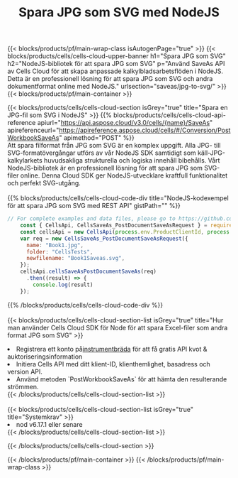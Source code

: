 ﻿---
title:  Spara JPG som SVG med NodeJS
description:  Använder Aspose.Cells Cloud SDK för NodeJS för att spara JPG-formatfil som SVG-fil.
---
{{< blocks/products/pf/main-wrap-class isAutogenPage="true" >}}
{{< blocks/products/cells/cells-cloud-upper-banner h1="Spara JPG som SVG" h2="NodeJS-bibliotek för att spara JPG som SVG" p="Använd SaveAs API av Cells Cloud för att skapa anpassade kalkylbladsarbetsflöden i NodeJS. Detta är en professionell lösning för att spara JPG som SVG och andra dokumentformat online med NodeJS." urlsection="saveas/jpg-to-svg/" >}}
{{< blocks/products/pf/main-container >}}

{{< blocks/products/cells/cells-cloud-section isGrey="true" title="Spara en JPG-fil som SVG i NodeJS" >}}
{{% blocks/products/cells/cells-cloud-api-reference apiurl="https://api.aspose.cloud/v3.0/cells/{name}/SaveAs" apireferenceurl="https://apireference.aspose.cloud/cells/#/Conversion/PostWorkbookSaveAs" apimethod="POST" %}}
<br/>
Att spara filformat från JPG som SVG är en komplex uppgift. Alla JPG- till SVG-formatövergångar utförs av vår NodeJS SDK samtidigt som käll-JPG-kalkylarkets huvudsakliga strukturella och logiska innehåll bibehålls. Vårt NodeJS-bibliotek är en professionell lösning för att spara JPG som SVG-filer online. Denna Cloud SDK ger NodeJS-utvecklare kraftfull funktionalitet och perfekt SVG-utgång.
<br/>
<br/>
{{% blocks/products/cells/cells-cloud-code-div title="NodeJS-kodexempel för att spara JPG som SVG med REST API" gistPath="" %}}
  
```js
// For complete examples and data files, please go to https://github.com/aspose-cells-cloud/aspose-cells-cloud-node/
    const { CellsApi, CellsSaveAs_PostDocumentSaveAsRequest } = require("asposecellscloud");
    const cellsApi = new CellsApi(process.env.ProductClientId, process.env.ProductClientSecret);
    var req = new CellsSaveAs_PostDocumentSaveAsRequest({
      name: "Book1.jpg",
      folder: "CellsTests",
      newfilename: "Book1Saveas.svg",
    });
    cellsApi.cellsSaveAsPostDocumentSaveAs(req)
      .then((result) => {
        console.log(result)
    });
```
  
{{% /blocks/products/cells/cells-cloud-code-div %}}
<br/>
<br/>
{{< blocks/products/cells/cells-cloud-section-list isGrey="true" title="Hur man använder Cells Cloud SDK för Node för att spara Excel-filer som andra format JPG som SVG" >}}
<li> Registrera ett konto på<a href="https://dashboard.aspose.cloud/">instrumentbräda</a> för att få gratis API kvot & auktoriseringsinformation</li>
<li>Initiera Cells API med ditt klient-ID, klienthemlighet, basadress och version API.</li>
<li>Använd metoden `PostWorkbookSaveAs` för att hämta den resulterande strömmen.</li>
{{< /blocks/products/cells/cells-cloud-section-list >}}
<br/>
<br/>
{{< blocks/products/cells/cells-cloud-section-list isGrey="true" title="Systemkrav" >}}
<li>nod v6.17.1 eller senare</li>
{{< /blocks/products/cells/cells-cloud-section-list >}}

{{< /blocks/products/cells/cells-cloud-section >}}

{{< /blocks/products/pf/main-container >}}
{{< /blocks/products/pf/main-wrap-class >}}
